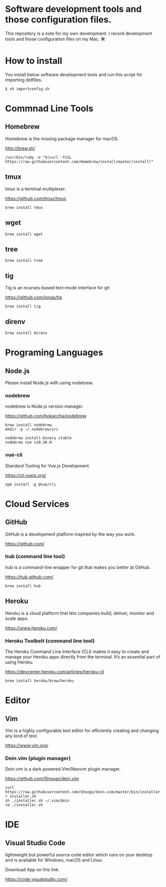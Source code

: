 # Software development tools and those configuration files.

This repository is a note for my own development. I record development tools and those configuration files on my Mac. 🛠


# How to install

You install below software development tools and run this script for importing dotfiles.

```
$ sh importconfig.sh
```


# Commnad Line Tools 

## Homebrew

Homebrew is the missing package manager for macOS.

http://brew.sh/

```
/usr/bin/ruby -e "$(curl -fsSL https://raw.githubusercontent.com/Homebrew/install/master/install)"
```

## tmux

tmux is a terminal multiplexer.

https://github.com/tmux/tmux

```
brew install tmux
```

## wget

```
brew install wget
```

## tree 

```
brew install tree
```

## tig

Tig is an ncurses-based text-mode interface for git

https://github.com/jonas/tig

```
brew install tig
```

## direnv

```
brew install direnv
```

# Programing Languages

## Node.js

Please install Node.js with using nodebrew.

### nodebrew

nodebrew is Node.js version manager.

https://github.com/hokaccha/nodebrew

```
brew install nodebrew
mkdir -p ~/.nodebrew/src

nodebrew install-binary stable
nodebrew use v10.10.0
```

### vue-cli

Standard Tooling for Vue.js Development.

https://cli.vuejs.org/

```
npm install -g @vue/cli
```

# Cloud Services

## GitHub

GitHub is a development platform inspired by the way you work.

https://github.com/

### hub (command line tool)

hub is a command-line wrapper for git that makes you better at GitHub.

https://hub.github.com/

```
brew install hub
```

## Heroku

Heroku is a cloud platform that lets companies build, deliver, monitor and scale apps.

https://www.heroku.com/

### Heroku Toolbelt (command line tool)

The Heroku Command Line Interface (CLI) makes it easy to create and manage your Heroku apps directly from the terminal. It’s an essential part of using Heroku.

https://devcenter.heroku.com/articles/heroku-cli

```
brew install heroku/brew/heroku
```


# Editor

## Vim

Vim is a highly configurable text editor for efficiently creating and changing any kind of text.

https://www.vim.org/


### Dein.vim (plugin manager)

Dein.vim is a dark powered Vim/Neovim plugin manager.

https://github.com/Shougo/dein.vim

```
curl https://raw.githubusercontent.com/Shougo/dein.vim/master/bin/installer.sh > installer.sh
sh ./installer.sh ~/.vim/dein
rm ./installer.sh
```


# IDE

## Visual Studio Code

lightweight but powerful source code editor which runs on your desktop and is available for Windows, macOS and Linux.

Download App on this link.

https://code.visualstudio.com/


